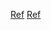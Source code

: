 [Ref](https://www.birentech.com/news/130.html)
[Ref](https://towardsdatascience.com/solving-differential-equations-with-neural-networks-afdcf7b8bcc4)
